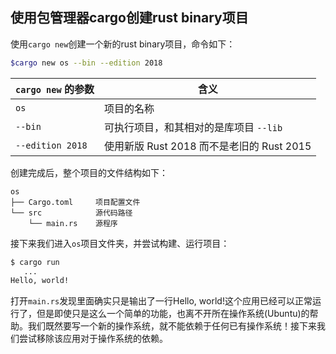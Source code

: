 ## 使用包管理器cargo创建rust binary项目

使用``cargo new``创建一个新的rust binary项目，命令如下：

```sh
$cargo new os --bin --edition 2018
```

| `cargo new` 的参数 | 含义                                      |
| ------------------ | ----------------------------------------- |
| `os`               | 项目的名称                                |
| `--bin`            | 可执行项目，和其相对的是库项目 `--lib`    |
| `--edition 2018`   | 使用新版 Rust 2018 而不是老旧的 Rust 2015 |

创建完成后，整个项目的文件结构如下：

```
os
├── Cargo.toml     项目配置文件
└── src            源代码路径
    └── main.rs    源程序
```

接下来我们进入``os``项目文件夹，并尝试构建、运行项目：

```sh
$ cargo run
   ...
Hello, world!
```

打开``main.rs``发现里面确实只是输出了一行Hello, world!这个应用已经可以正常运行了，但是即使只是这么一个简单的功能，也离不开所在操作系统(Ubuntu)的帮助。我们既然要写一个新的操作系统，就不能依赖于任何已有操作系统！接下来我们尝试移除该应用对于操作系统的依赖。
